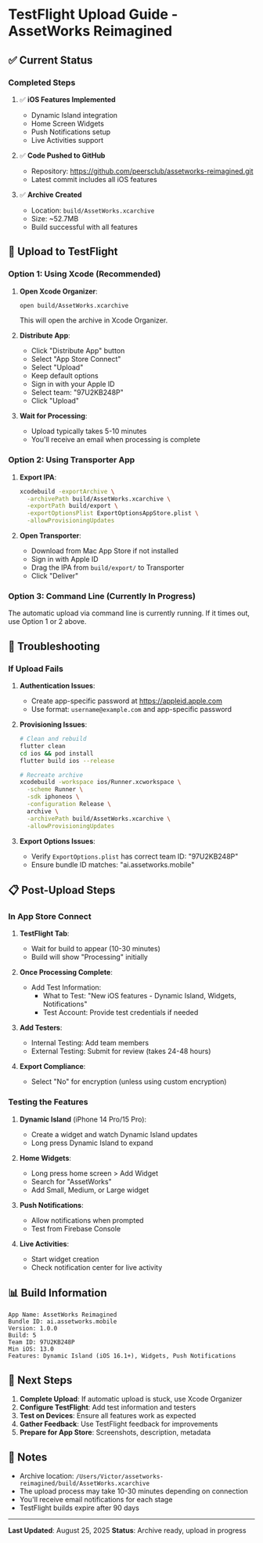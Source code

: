 # TestFlight Upload Guide - AssetWorks Reimagined

## ✅ Current Status

### Completed Steps
1. ✅ **iOS Features Implemented**
   - Dynamic Island integration
   - Home Screen Widgets
   - Push Notifications setup
   - Live Activities support

2. ✅ **Code Pushed to GitHub**
   - Repository: https://github.com/peersclub/assetworks-reimagined.git
   - Latest commit includes all iOS features

3. ✅ **Archive Created**
   - Location: `build/AssetWorks.xcarchive`
   - Size: ~52.7MB
   - Build successful with all features

## 📱 Upload to TestFlight

### Option 1: Using Xcode (Recommended)

1. **Open Xcode Organizer**:
   ```bash
   open build/AssetWorks.xcarchive
   ```
   This will open the archive in Xcode Organizer.

2. **Distribute App**:
   - Click "Distribute App" button
   - Select "App Store Connect"
   - Select "Upload"
   - Keep default options
   - Sign in with your Apple ID
   - Select team: "97U2KB248P"
   - Click "Upload"

3. **Wait for Processing**:
   - Upload typically takes 5-10 minutes
   - You'll receive an email when processing is complete

### Option 2: Using Transporter App

1. **Export IPA**:
   ```bash
   xcodebuild -exportArchive \
     -archivePath build/AssetWorks.xcarchive \
     -exportPath build/export \
     -exportOptionsPlist ExportOptionsAppStore.plist \
     -allowProvisioningUpdates
   ```

2. **Open Transporter**:
   - Download from Mac App Store if not installed
   - Sign in with Apple ID
   - Drag the IPA from `build/export/` to Transporter
   - Click "Deliver"

### Option 3: Command Line (Currently In Progress)

The automatic upload via command line is currently running. If it times out, use Option 1 or 2 above.

## 🔧 Troubleshooting

### If Upload Fails

1. **Authentication Issues**:
   - Create app-specific password at https://appleid.apple.com
   - Use format: `username@example.com` and app-specific password

2. **Provisioning Issues**:
   ```bash
   # Clean and rebuild
   flutter clean
   cd ios && pod install
   flutter build ios --release
   
   # Recreate archive
   xcodebuild -workspace ios/Runner.xcworkspace \
     -scheme Runner \
     -sdk iphoneos \
     -configuration Release \
     archive \
     -archivePath build/AssetWorks.xcarchive \
     -allowProvisioningUpdates
   ```

3. **Export Options Issues**:
   - Verify `ExportOptions.plist` has correct team ID: "97U2KB248P"
   - Ensure bundle ID matches: "ai.assetworks.mobile"

## 📋 Post-Upload Steps

### In App Store Connect

1. **TestFlight Tab**:
   - Wait for build to appear (10-30 minutes)
   - Build will show "Processing" initially

2. **Once Processing Complete**:
   - Add Test Information:
     - What to Test: "New iOS features - Dynamic Island, Widgets, Notifications"
     - Test Account: Provide test credentials if needed
   
3. **Add Testers**:
   - Internal Testing: Add team members
   - External Testing: Submit for review (takes 24-48 hours)

4. **Export Compliance**:
   - Select "No" for encryption (unless using custom encryption)

### Testing the Features

1. **Dynamic Island** (iPhone 14 Pro/15 Pro):
   - Create a widget and watch Dynamic Island updates
   - Long press Dynamic Island to expand

2. **Home Widgets**:
   - Long press home screen > Add Widget
   - Search for "AssetWorks"
   - Add Small, Medium, or Large widget

3. **Push Notifications**:
   - Allow notifications when prompted
   - Test from Firebase Console

4. **Live Activities**:
   - Start widget creation
   - Check notification center for live activity

## 📊 Build Information

```
App Name: AssetWorks Reimagined
Bundle ID: ai.assetworks.mobile
Version: 1.0.0
Build: 5
Team ID: 97U2KB248P
Min iOS: 13.0
Features: Dynamic Island (iOS 16.1+), Widgets, Push Notifications
```

## 🚀 Next Steps

1. **Complete Upload**: If automatic upload is stuck, use Xcode Organizer
2. **Configure TestFlight**: Add test information and testers
3. **Test on Devices**: Ensure all features work as expected
4. **Gather Feedback**: Use TestFlight feedback for improvements
5. **Prepare for App Store**: Screenshots, description, metadata

## 📝 Notes

- Archive location: `/Users/Victor/assetworks-reimagined/build/AssetWorks.xcarchive`
- The upload process may take 10-30 minutes depending on connection
- You'll receive email notifications for each stage
- TestFlight builds expire after 90 days

---

**Last Updated**: August 25, 2025
**Status**: Archive ready, upload in progress